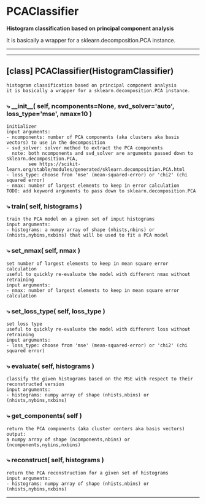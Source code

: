# PCAClassifier  
  
**Histogram classification based on principal component analysis**
 
It is basically a wrapper for a sklearn.decomposition.PCA instance.
- - -
  
  
- - -
## [class] PCAClassifier(HistogramClassifier)  
```text  
histogram classification based on principal component analysis  
it is basically a wrapper for a sklearn.decomposition.PCA instance.  
```  
### &#10551; \_\_init\_\_( self, ncomponents=None, svd\_solver='auto', loss\_type='mse', nmax=10 )  
```text  
initializer  
input arguments:  
- ncomponents: number of PCA components (aka clusters aka basis vectors) to use in the decomposition  
- svd_solver: solver method to extract the PCA components  
  note: both ncomponents and svd_solver are arguments passed down to sklearn.decomposition.PCA,  
        see https://scikit-learn.org/stable/modules/generated/sklearn.decomposition.PCA.html  
- loss_type: choose from 'mse' (mean-squared-error) or 'chi2' (chi squared error)  
- nmax: number of largest elements to keep in error calculation  
TODO: add keyword arguments to pass down to sklearn.decomposition.PCA  
```  
### &#10551; train( self, histograms )  
```text  
train the PCA model on a given set of input histograms  
input arguments:  
- histograms: a numpy array of shape (nhists,nbins) or (nhists,nybins,nxbins) that will be used to fit a PCA model  
```  
### &#10551; set\_nmax( self, nmax )  
```text  
set number of largest elements to keep in mean square error calculation  
useful to quickly re-evaluate the model with different nmax without retraining  
input arguments:  
- nmax: number of largest elements to keep in mean square error calculation  
```  
### &#10551; set\_loss\_type( self, loss\_type )  
```text  
set loss type  
useful to quickly re-evaluate the model with different loss without retraining  
input arguments:  
- loss_type: choose from 'mse' (mean-squared-error) or 'chi2' (chi squared error)  
```  
### &#10551; evaluate( self, histograms )  
```text  
classify the given histograms based on the MSE with respect to their reconstructed version  
input arguments:  
- histograms: numpy array of shape (nhists,nbins) or (nhists,nybins,nxbins)  
```  
### &#10551; get\_components( self )  
```text  
return the PCA components (aka cluster centers aka basis vectors)  
output:  
a numpy array of shape (ncomponents,nbins) or (ncomponents,nybins,nxbins)  
```  
### &#10551; reconstruct( self, histograms )  
```text  
return the PCA reconstruction for a given set of histograms  
input arguments:  
- histograms: numpy array of shape (nhists,nbins) or (nhists,nybins,nxbins)  
```  
- - -  
  
